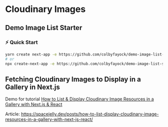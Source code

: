 # Cloudinary Images   

## Demo Image List Starter

### ⚡️ Quick Start

```bash
yarn create next-app -e https://github.com/colbyfayock/demo-image-list-starter
# or
npx create-next-app -e https://github.com/colbyfayock/demo-image-list-starter
```
## Fetching Cloudinary Images to Display in a Gallery in Next.js

Demo for tutorial [How to List & Display Cloudinary Image Resources in a Gallery with Next.js & React](https://www.youtube.com/watch?v=XJWdLbw3QjY)

Article: https://spacejelly.dev/posts/how-to-list-display-cloudinary-image-resources-in-a-gallery-with-next-js-react/
